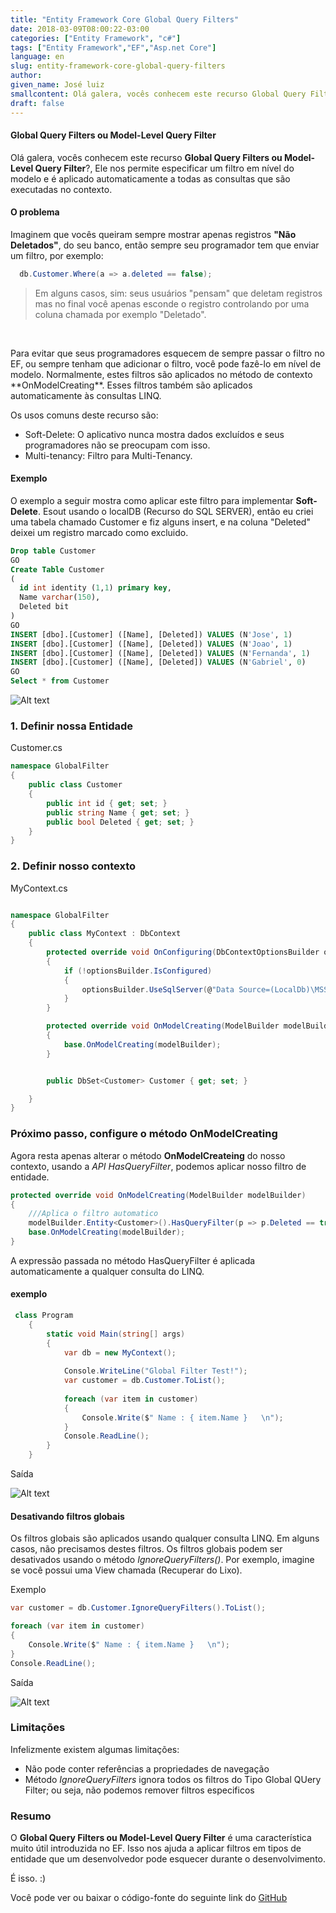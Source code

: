 ```yaml
---
title: "Entity Framework Core Global Query Filters"
date: 2018-03-09T08:00:22-03:00
categories: ["Entity Framework", "c#"]
tags: ["Entity Framework","EF","Asp.net Core"]
language: en
slug: entity-framework-core-global-query-filters
author:
given_name: José luiz
smallcontent: Olá galera, vocês conhecem este recurso Global Query Filters ?, Ele nos permite especificar um filtro em nível do modelo e é aplicado automaticamente a todas as consultas que são executadas no contexto..
draft: false
---
```




 <!-- {{< youtube VB-WXFEapBk >}} -->

#### Global Query Filters ou Model-Level Query Filter
Olá galera, vocês conhecem este recurso **Global Query Filters ou Model-Level Query Filter**?, Ele nos permite especificar um filtro em nível do modelo e é aplicado automaticamente a todas as consultas que são executadas no contexto.


#### O problema
Imaginem que vocês queiram sempre mostrar apenas registros **"Não Deletados"**, do seu banco, então sempre seu programador tem que enviar um filtro, por exemplo:

```csharp
  db.Customer.Where(a => a.deleted == false);
```

> Em alguns casos, sim: seus usuários "pensam" que deletam registros mas no final você apenas esconde o registro controlando por uma coluna chamada por exemplo "Deletado".

 
 <br>
 <p>Para evitar que seus programadores esquecem de sempre passar o filtro no EF, ou sempre tenham que adicionar o filtro, você pode fazê-lo em nível de modelo. Normalmente, estes filtros são aplicados no método de contexto **OnModelCreating**. Esses filtros também são aplicados automaticamente às consultas LINQ.</p>

Os usos comuns deste recurso são:

* Soft-Delete: O aplicativo nunca mostra dados excluídos e seus programadores não se preocupam com isso.
* Multi-tenancy: Filtro para Multi-Tenancy.

#### Exemplo
O exemplo a seguir mostra como aplicar este filtro para implementar **Soft-Delete**. 
Esout usando o localDB (Recurso do SQL SERVER), então eu criei uma tabela chamado Customer e fiz alguns insert, e na coluna "Deleted" deixei um registro marcado como excluido.

```sql
Drop table Customer
GO
Create Table Customer
(
  id int identity (1,1) primary key,
  Name varchar(150),
  Deleted bit
)
GO
INSERT [dbo].[Customer] ([Name], [Deleted]) VALUES (N'Jose', 1)  
INSERT [dbo].[Customer] ([Name], [Deleted]) VALUES (N'Joao', 1)  
INSERT [dbo].[Customer] ([Name], [Deleted]) VALUES (N'Fernanda', 1)  
INSERT [dbo].[Customer] ([Name], [Deleted]) VALUES (N'Gabriel', 0)  
GO
Select * from Customer
```

![Alt text](/images/CreateTable.png "Create Table")


### 1. Definir nossa Entidade

Customer.cs
```csharp
namespace GlobalFilter
{
    public class Customer
    {
        public int id { get; set; }
        public string Name { get; set; }
        public bool Deleted { get; set; }
    }
}
```


### 2. Definir nosso contexto  

MyContext.cs

```csharp

namespace GlobalFilter
{
    public class MyContext : DbContext
    {
        protected override void OnConfiguring(DbContextOptionsBuilder optionsBuilder)
        {
            if (!optionsBuilder.IsConfigured)
            {
                optionsBuilder.UseSqlServer(@"Data Source=(LocalDb)\MSSQLLocalDB;Initial Catalog=aspnet-db;Integrated Security=SSPI;");
            }
        }

        protected override void OnModelCreating(ModelBuilder modelBuilder)
        {
            base.OnModelCreating(modelBuilder);
        }


        public DbSet<Customer> Customer { get; set; }

    }
}
```
 

### Próximo passo, configure o método OnModelCreating 
Agora resta apenas alterar o método **OnModelCreateing** do nosso contexto, usando a *API HasQueryFilter*, podemos aplicar nosso filtro de entidade.

```csharp
protected override void OnModelCreating(ModelBuilder modelBuilder)
{
    ///Aplica o filtro automatico
    modelBuilder.Entity<Customer>().HasQueryFilter(p => p.Deleted == true );
    base.OnModelCreating(modelBuilder);
}
```
 

A expressão passada no método HasQueryFilter é aplicada automaticamente a qualquer consulta do LINQ.

#### exemplo

```csharp
 class Program
    {
        static void Main(string[] args)
        {
            var db = new MyContext();
            
            Console.WriteLine("Global Filter Test!");
            var customer = db.Customer.ToList();
           
            foreach (var item in customer)
            {
                Console.Write($" Name : { item.Name }   \n");
            }
            Console.ReadLine();
        }
    }

```

Saída

![Alt text](/images/outputfilter.png "Filtro Aplicado")



#### Desativando filtros globais
Os filtros globais são aplicados usando qualquer consulta LINQ. Em alguns casos, não precisamos destes filtros. Os filtros globais podem ser desativados usando o método *IgnoreQueryFilters()*.
Por exemplo, imagine se você possui uma View chamada (Recuperar do Lixo).

Exemplo

```csharp
var customer = db.Customer.IgnoreQueryFilters().ToList();

foreach (var item in customer)
{
    Console.Write($" Name : { item.Name }   \n");
}
Console.ReadLine();
```

Saída

![Alt text](/images/outputnofilter.png "Nenhum Filtro Aplicado")





### Limitações
Infelizmente existem algumas limitações:

* Não pode conter referências a propriedades de navegação
* Método *IgnoreQueryFilters* ignora todos os filtros do Tipo Global QUery Filter; ou seja, não podemos remover filtros especificos

### Resumo
O **Global Query Filters ou Model-Level Query Filter** é uma característica muito útil introduzida no EF. Isso nos ajuda a aplicar filtros em tipos de entidade que um desenvolvedor pode esquecer durante o desenvolvimento.

É isso. :) 

Você pode ver ou baixar o código-fonte do seguinte link do <a href="https://github.com/shpsyte/EntityFramework/tree/master/GlobalFilter">GitHub </a>



